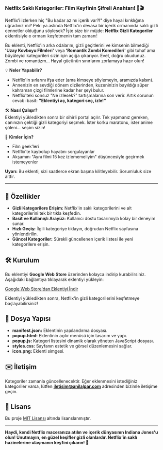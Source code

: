### Netflix Saklı Kategoriler: Film Keyfinin Şifreli Anahtarı! 🔑🎬  

Netflix'i izlerken hiç "Bu kadar az mı içerik var?!" diye hayal kırıklığına uğradınız mı? Peki ya aslında Netflix'in devasa bir içerik ormanında saklı gizli cennetler olduğunu söylesek? İşte size bir müjde: **Netflix Gizli Kategoriler** eklentisiyle o ormanı keşfetmenin tam zamanı!  

Bu eklenti, Netflix'in arka odalarını, gizli geçitlerini ve kimsenin bilmediği **'Uzay Kovboyu Filmleri'** veya **'Romantik Zombi Komedileri'** gibi tuhaf ama büyüleyici kategorileri sizin için açığa çıkarıyor. Evet, doğru okudunuz. Zombi ve romantizm... Hayal gücünün sınırlarını zorlamaya hazır olun!  

💡 **Neler Yapabilir?**  
- Netflix'in sırlarını ifşa eder (ama kimseye söylemeyin, aramızda kalsın).  
- Annenizin en sevdiği dönem dizilerinden, kuzeninizin bayıldığı süper kahraman çizgi filmlerine kadar her şeyi bulur.  
- Netflix'teki sonsuz "Ne izlesek?" tartışmalarına son verir. Artık sorunun cevabı basit: **"Eklentiyi aç, kategori seç, izle!"**  

🛠 **Nasıl Çalışır?**  
Eklentiyi yükledikten sonra bir sihirli portal açılır. Tek yapmanız gereken, canınızın çektiği gizli kategoriyi seçmek. İster korku maratonu, ister anime şöleni... seçim sizin!  

🎉 **Kimler İçin?**  
- Film geek’leri  
- Netflix’te kaybolup hayatını sorgulayanlar  
- Akşamını "Aynı filmi 15 kez izlememeliyim" düşüncesiyle geçirmek istemeyenler  

**Uyarı:** Bu eklenti, sizi saatlerce ekran başına kilitleyebilir. Sorumluluk size aittir.  

---

## 🚀 Özellikler

- **Gizli Kategorilere Erişim:** Netflix'in saklı kategorilerini ve alt kategorilerini tek bir tıkla keşfedin.  
- **Basit ve Kullanışlı Arayüz:** Kullanıcı dostu tasarımıyla kolay bir deneyim sunar.  
- **Hızlı Geçiş:** İlgili kategoriye tıklayın, doğrudan Netflix sayfasına yönlendirilin.  
- **Güncel Kategoriler:** Sürekli güncellenen içerik listesi ile yeni kategorilere erişin.   

## 🛠 Kurulum

Bu eklentiyi **Google Web Store** üzerinden kolayca indirip kurabilirsiniz. Aşağıdaki bağlantıya tıklayarak eklentiyi yükleyin:

[Google Web Store'dan Eklentiyi İndir](https://chromewebstore.google.com/detail/cjjeekmhhepkfbcmpinjpnnlmdcbdogl/preview?hl=en-GB&authuser=0)

Eklentiyi yükledikten sonra, Netflix'in gizli kategorilerini keşfetmeye başlayabilirsiniz!

## 📂 Dosya Yapısı

- **manifest.json:** Eklentinin yapılandırma dosyası.  
- **popup.html:** Eklentinin açılır menüsü için tasarım ve yapı.  
- **popup.js:** Kategori listesini dinamik olarak yöneten JavaScript dosyası.  
- **styles.css:** Sayfanın estetik ve görsel düzenlemesini sağlar.  
- **icon.png:** Eklenti simgesi.  


## ✉️ İletişim

Kategoriler zamanla güncellenecektir. Eğer eklenmesini istediğiniz kategoriler varsa, lütfen **iletisim@anilalpar.com** adresinden bizimle iletişime geçin.  

## 📜 Lisans

Bu proje [MIT Lisansı](https://opensource.org/licenses/MIT) altında lisanslanmıştır.  

---

**Haydi, kendi Netflix maceranıza atılın ve içerik dünyasının Indiana Jones'u olun! Unutmayın, en güzel keşifler gizli olanlardır. Netflix’in saklı hazinelerine ulaşmanın keyfini çıkarın! 🍿** 
